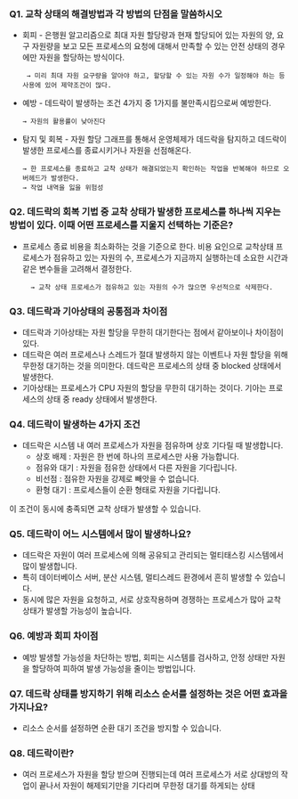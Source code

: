 ### Q1. 교착 상태의 해결방법과 각 방법의 단점을 말씀하시오
-  회피 - 은행원 알고리즘으로 최대 자원 할당량과 현재 할당되어 있는 자원의 양, 요구 자원량을 보고 모든 프로세스의 요청에 대해서 만족할 수 있는 안전 상태의 경우에만 자원을 할당하는 방식이다.

        → 미리 최대 자원 요구량을 알아야 하고, 할당할 수 있는 자원 수가 일정해야 하는 등 사용에 있어 제약조건이 많다. 
  - 예방 - 데드락이 발생하는 조건 4가지 중 1가지를 불만족시킴으로써 예방한다.

        → 자원의 활용률이 낮아진다
- 탐지 및 회복 - 자원 할당 그래프를 통해서 운영체제가 데드락을 탐지하고 데드락이 발생한 프로세스를 종료시키거나 자원을 선점해온다.

      → 한 프로세스를 종료하고 교착 상태가 해결되었는지 확인하는 작업을 반복해야 하므로 오버헤드가 발생한다.
      → 작업 내역을 잃을 위험성

### Q2. 데드락의 회복 기법 중 교착 상태가 발생한 프로세스를 하나씩 지우는 방법이 있다. 이때 어떤 프로세스를 지울지 선택하는 기준은?
- 프로세스 종료 비용을 최소화하는 것을 기준으로 한다. 비용 요인으로 교착상태 프로세스가 점유하고 있는 자원의 수, 프로세스가 지금까지 실행하는데 소요한 시간과 같은 변수들을 고려해서 결정한다.

        → 교착 상태 프로세스가 점유하고 있는 자원의 수가 많으면 우선적으로 삭제한다.

### Q3. 데드락과 기아상태의 공통점과 차이점
- 데드락과 기아상태는 자원 할당을 무한히 대기한다는 점에서 같아보이나 차이점이 있다. 
- 데드락은 여러 프로세스나 스레드가 절대 발생하지 않는 이벤트나 자원 할당을 위해 무한정 대기하는 것을 의미한다. 데드락은 프로세스의 상태 중 blocked 상태에서 발생한다. 
- 기아상태는 프로세스가 CPU 자원의 할당을 무한히 대기하는 것이다. 기아는 프로세스의 상태 중 ready 상태에서 발생한다.

### Q4. 데드락이 발생하는 4가지 조건
- 데드락은 시스템 내 여러 프로세스가 자원을 점유하며 상호 기다릴 때 발생합니다.
  - 상호 배제 : 자원은 한 번에 하나의 프로세스만 사용 가능합니다.
  - 점유와 대기 : 자원을 점유한 상태에서 다른 자원을 기다립니다.
  - 비선점 : 점유한 자원을 강제로 빼앗을 수 없습니다.
  - 환형 대기 : 프로세스들이 순환 형태로 자원을 기다립니다.
  
이 조건이 동시에 충족되면 교착 상태가 발생할 수 있습니다.
### Q5. 데드락이 어느 시스템에서 많이 발생하나요?
- 데드락은 자원이 여러 프로세스에 의해 공유되고 관리되는 멀티태스킹 시스템에서 많이 발생합니다. 
- 특히 데이터베이스 서버, 분산 시스템, 멀티스레드 환경에서 흔히 발생할 수 있습니다. 
- 동시에 많은 자원을 요청하고, 서로 상호작용하며 경쟁하는 프로세스가 많아 교착 상태가 발생할 가능성이 높습니다.

### Q6. 예방과 회피 차이점 
- 예방 발생할 가능성을 차단하는 방법, 회피는 시스템를 검사하고, 안정 상태만 자원을 할당하여 피하여 발생 가능성을 줄이는 방법입니다.

### Q7. 데드락 상태를 방지하기 위해 리소스 순서를 설정하는 것은 어떤 효과을 가지나요?
- 리소스 순서를 설정하면 순환 대기 조건을 방지할 수 있습니다.

### Q8. 데드락이란?
- 여러 프로세스가 자원을 할당 받으며 진행되는데 여러 프로세스가 서로 상대방의 작업이 끝나서 자원이 해제되기만을 기다리며 무한정 대기를 하게되는 상태
